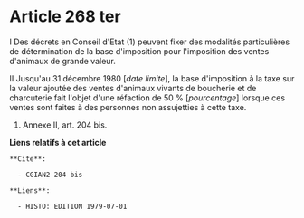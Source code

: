 # Article 268 ter

I  Des décrets en Conseil d'Etat (1) peuvent fixer des modalités particulières de détermination de la base d'imposition pour
l'imposition des ventes d'animaux de grande valeur.

II  Jusqu'au 31 décembre 1980 [*date limite*], la base d'imposition à la taxe sur la valeur ajoutée des ventes d'animaux
vivants de boucherie et de charcuterie fait l'objet d'une réfaction de 50 % [*pourcentage*] lorsque ces ventes sont faites à
des personnes non assujetties à cette taxe.

1)  Annexe II, art. 204 bis.

**Liens relatifs à cet article**

	**Cite**:

	  - CGIAN2 204 bis

	**Liens**:

	  - HISTO: EDITION 1979-07-01
